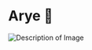 # Arye 🦁

![Description of Image](https://www.gov.il/blobFolder/topicpage/am-kelavi-labor/he/am-kelavi-desktop-banner-he.png)